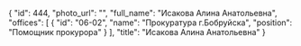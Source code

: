 {
    "id": 444,
    "photo_url": "",
    "full_name": "Исакова Алина Анатольевна",
    "offices": [
        {
            "id": "06-02",
            "name": "Прокуратура г.Бобруйска",
            "position": "Помощник прокурора"
        }
    ],
    "title": "Исакова Алина Анатольевна"
}